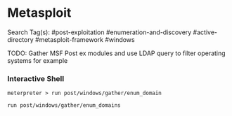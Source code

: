 # Metasploit

Search Tag(s): #post-exploitation #enumeration-and-discovery #active-directory #metasploit-framework #windows

TODO: Gather MSF Post ex modules and use LDAP query to filter operating systems for example

### Interactive Shell

```
meterpreter > run post/windows/gather/enum_domain
```

```
run post/windows/gather/enum_domains
```